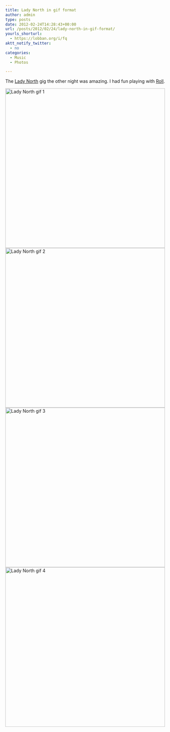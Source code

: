 ```yaml
---
title: Lady North in gif format
author: admin
type: posts
date: 2012-02-24T14:28:43+00:00
url: /posts/2012/02/24/lady-north-in-gif-format/
yourls_shorturl:
  - https://lobban.org/i/fq
aktt_notify_twitter:
  - no
categories:
  - Music
  - Photos

---
```

The [Lady North][1] gig the other night was amazing. I had fun playing with [Roll][2].

<img class="alignnone size-full wp-image-1469216529" title="4f45629bca876" src="https://lobban.org/wp-content/uploads/2012/02/4f45629bca876.gif" alt="Lady North gif 1" width="500" height="500" srcset="https://lobban.org/wp-content/uploads/2012/02/4f45629bca876.gif 500w, https://lobban.org/wp-content/uploads/2012/02/4f45629bca876-150x150.gif 150w, https://lobban.org/wp-content/uploads/2012/02/4f45629bca876-300x300.gif 300w" sizes="(max-width: 500px) 100vw, 500px" />

<img class="alignnone size-full wp-image-1469216531" title="4f456566b828f" src="https://lobban.org/wp-content/uploads/2012/02/4f456566b828f.gif" alt="Lady North gif 2" width="500" height="500" srcset="https://lobban.org/wp-content/uploads/2012/02/4f456566b828f.gif 500w, https://lobban.org/wp-content/uploads/2012/02/4f456566b828f-150x150.gif 150w, https://lobban.org/wp-content/uploads/2012/02/4f456566b828f-300x300.gif 300w" sizes="(max-width: 500px) 100vw, 500px" />

<img class="alignnone size-full wp-image-1469216530" title="4f45650725fc6" src="https://lobban.org/wp-content/uploads/2012/02/4f45650725fc6.gif" alt="Lady North gif 3" width="500" height="500" srcset="https://lobban.org/wp-content/uploads/2012/02/4f45650725fc6.gif 500w, https://lobban.org/wp-content/uploads/2012/02/4f45650725fc6-150x150.gif 150w, https://lobban.org/wp-content/uploads/2012/02/4f45650725fc6-300x300.gif 300w" sizes="(max-width: 500px) 100vw, 500px" />

<img class="alignnone size-full wp-image-1469216532" title="4f4567b190eba" src="https://lobban.org/wp-content/uploads/2012/02/4f4567b190eba.gif" alt="Lady North gif 4" width="500" height="500" srcset="https://lobban.org/wp-content/uploads/2012/02/4f4567b190eba.gif 500w, https://lobban.org/wp-content/uploads/2012/02/4f4567b190eba-150x150.gif 150w, https://lobban.org/wp-content/uploads/2012/02/4f4567b190eba-300x300.gif 300w" sizes="(max-width: 500px) 100vw, 500px" />

 [1]: http://gerrylovesrecords.com/artist/lady-north/
 [2]: http://itunes.apple.com/us/app/roll!/id464709330?mt=8